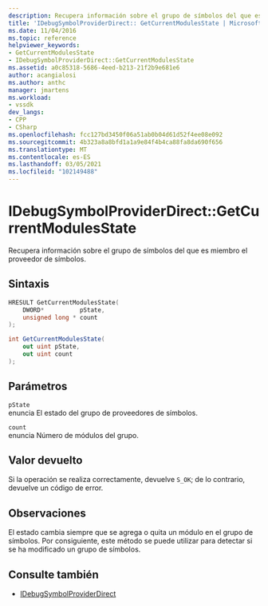 ```yaml
---
description: Recupera información sobre el grupo de símbolos del que es miembro el proveedor de símbolos.
title: 'IDebugSymbolProviderDirect:: GetCurrentModulesState | Microsoft Docs'
ms.date: 11/04/2016
ms.topic: reference
helpviewer_keywords:
- GetCurrentModulesState
- IDebugSymbolProviderDirect::GetCurrentModulesState
ms.assetid: a0c85318-5686-4eed-b213-21f2b9e681e6
author: acangialosi
ms.author: anthc
manager: jmartens
ms.workload:
- vssdk
dev_langs:
- CPP
- CSharp
ms.openlocfilehash: fcc127bd3450f06a51ab0b04d61d52f4ee08e092
ms.sourcegitcommit: 4b323a8a8bfd1a1a9e84f4b4ca88fa8da690f656
ms.translationtype: MT
ms.contentlocale: es-ES
ms.lasthandoff: 03/05/2021
ms.locfileid: "102149488"
---
```

# <a name="idebugsymbolproviderdirectgetcurrentmodulesstate"></a>IDebugSymbolProviderDirect::GetCurrentModulesState
Recupera información sobre el grupo de símbolos del que es miembro el proveedor de símbolos.

## <a name="syntax"></a>Sintaxis

```cpp
HRESULT GetCurrentModulesState(
    DWORD*          pState,
    unsigned long * count
);
```

```csharp
int GetCurrentModulesState(
    out uint pState,
    out uint count
);
```

## <a name="parameters"></a>Parámetros
`pState`\
enuncia El estado del grupo de proveedores de símbolos.

`count`\
enuncia Número de módulos del grupo.

## <a name="return-value"></a>Valor devuelto
 Si la operación se realiza correctamente, devuelve `S_OK`; de lo contrario, devuelve un código de error.

## <a name="remarks"></a>Observaciones
 El estado cambia siempre que se agrega o quita un módulo en el grupo de símbolos. Por consiguiente, este método se puede utilizar para detectar si se ha modificado un grupo de símbolos.

## <a name="see-also"></a>Consulte también
- [IDebugSymbolProviderDirect](../../../extensibility/debugger/reference/idebugsymbolproviderdirect.md)
